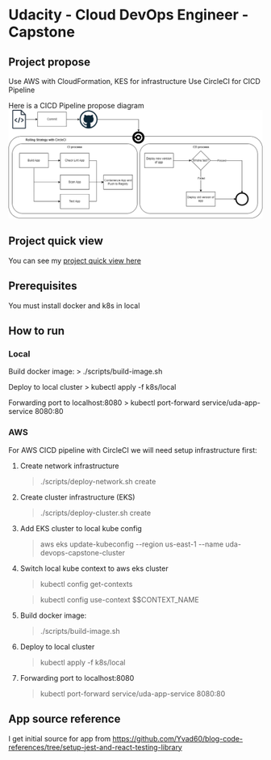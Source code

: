 # Udacity - Cloud DevOps Engineer - Capstone

## Project propose
Use AWS with CloudFormation, KES for infrastructure
Use CircleCI for CICD Pipeline

Here is a CICD Pipeline propose diagram
<img src="docs/images/cicd_pipeline.png" />

## Project quick view
You can see my [project quick view here](./docs/PROJECT_QUICKVIEW.md)


## Prerequisites
You must install docker and k8s in local
## How to run
### Local
Build docker image:
    > ./scripts/build-image.sh

Deploy to local cluster
    > kubectl apply -f k8s/local

Forwarding port to localhost:8080
    > kubectl port-forward service/uda-app-service 8080:80

### AWS
For AWS CICD pipeline with CircleCI we will need setup infrastructure first:
1. Create network infrastructure
    > ./scripts/deploy-network.sh create 
1. Create cluster infrastructure (EKS)
    > ./scripts/deploy-cluster.sh create 
1. Add EKS cluster to local kube config
    > aws eks update-kubeconfig --region us-east-1 --name uda-devops-capstone-cluster
1. Switch local kube context to aws eks cluster
    > kubectl config get-contexts

    > kubectl config use-context $$CONTEXT_NAME
1. Build docker image:
    > ./scripts/build-image.sh

1. Deploy to local cluster
    > kubectl apply -f k8s/local

1. Forwarding port to localhost:8080
    > kubectl port-forward service/uda-app-service 8080:80

## App source reference
I get initial source for app from https://github.com/Yvad60/blog-code-references/tree/setup-jest-and-react-testing-library
